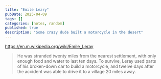 ```yaml
---
title: "Emile Leary"
pubDate: 2025-04-09
tags: []
categories: [notes, random]
published: true
description: "Some crazy dude built a motorcycle in the desert"
---
```


https://en.m.wikipedia.org/wiki/Emile_Leray

> He was stranded twenty miles from the nearest settlement, with only enough food and water to last ten days. To survive, Leray used parts of his broken-down car to build a motorcycle, and twelve days after the accident was able to drive it to a village 20 miles away.

